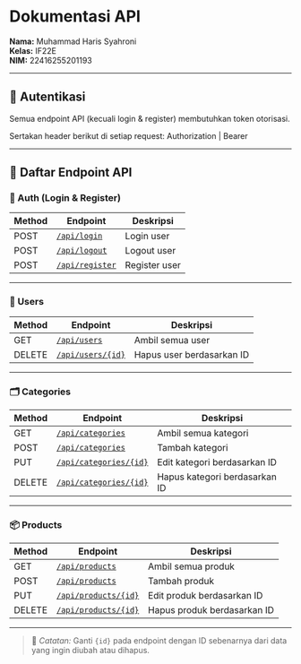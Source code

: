 # Dokumentasi API

**Nama:** Muhammad Haris Syahroni  
**Kelas:** IF22E  
**NIM:** 22416255201193

---

## 🔐 Autentikasi

Semua endpoint API (kecuali login & register) membutuhkan token otorisasi.

Sertakan header berikut di setiap request:
Authorization | Bearer <token>


---

## 📌 Daftar Endpoint API

### 🧑 Auth (Login & Register)

| Method | Endpoint | Deskripsi |
|--------|----------|-----------|
| POST | [`/api/login`](http://127.0.0.1:8000/api/login) | Login user |
| POST | [`/api/logout`](http://127.0.0.1:8000/api/logout) | Logout user |
| POST | [`/api/register`](http://127.0.0.1:8000/api/register) | Register user |

---

### 👥 Users

| Method | Endpoint | Deskripsi |
|--------|----------|-----------|
| GET | [`/api/users`](http://127.0.0.1:8000/api/users) | Ambil semua user |
| DELETE | [`/api/users/{id}`](http://127.0.0.1:8000/api/users/id) | Hapus user berdasarkan ID |

---

### 🗂️ Categories

| Method | Endpoint | Deskripsi |
|--------|----------|-----------|
| GET | [`/api/categories`](http://127.0.0.1:8000/api/categories) | Ambil semua kategori |
| POST | [`/api/categories`](http://127.0.0.1:8000/api/categories) | Tambah kategori |
| PUT | [`/api/categories/{id}`](http://127.0.0.1:8000/api/categories/id) | Edit kategori berdasarkan ID |
| DELETE | [`/api/categories/{id}`](http://127.0.0.1:8000/api/categories/id) | Hapus kategori berdasarkan ID |

---

### 📦 Products

| Method | Endpoint | Deskripsi |
|--------|----------|-----------|
| GET | [`/api/products`](http://127.0.0.1:8000/api/products) | Ambil semua produk |
| POST | [`/api/products`](http://127.0.0.1:8000/api/products) | Tambah produk |
| PUT | [`/api/products/{id}`](http://127.0.0.1:8000/api/products/id) | Edit produk berdasarkan ID |
| DELETE | [`/api/products/{id}`](http://127.0.0.1:8000/api/products/id) | Hapus produk berdasarkan ID |

---

> 📌 *Catatan:* Ganti `{id}` pada endpoint dengan ID sebenarnya dari data yang ingin diubah atau dihapus.
